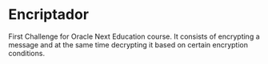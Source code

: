# Encriptador
First Challenge for Oracle Next Education course. It consists of encrypting a message and at the same time decrypting it based on certain encryption conditions.
